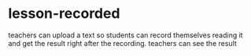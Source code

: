 # lesson-recorded
teachers can upload a text so students can record themselves reading it and get the result right after the recording. teachers can see the result
